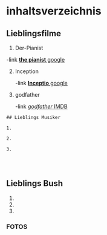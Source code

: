 # inhaltsverzeichnis

## Lieblingsfilme

1. Der-Pianist

  -link [**the pianist** google](https://www.google.com/search?gs_ssp=eJzj4tTP1TcwM8kpzjNg9OIuyUhVKMhMzMssLgEAVtAHpQ&q=the+pianist&oq=the+pi&gs_lcrp=EgZjaHJvbWUqBwgBEC4YgAQyBggAEEUYOTIHCAEQLhiABDIKCAIQLhjUAhiABDIHCAMQABiABDIKCAQQLhjUAhiABDIGCAUQRRg8MgYIBhBFGDwyBggHEEUYPNIBCDQ5NTVqMGo3qAIAsAIA&sourceid=chrome&ie=UTF-8)

2. Inception 

   -link [__Inceptio__ google](https://www.google.com/search?q=inception&sca_esv=ab93c7b204ecfff7&ei=QrgWZ5DQE8P-7_UP6NWK2Q8&gs_ssp=eJzj4tLP1TcwMzMszDE2YPTizMxLTi0oyczPAwBLMQcK&oq=inception&gs_lp=Egxnd3Mtd2l6LXNlcnAiCWluY2VwdGlvbioCCAAyChAuGIAEGEMYigUyBRAAGIAEMgUQABiABDIFEAAYgAQyBRAAGIAEMgUQABiABDIFEAAYgAQyBRAAGIAEMgUQABiABDIFEAAYgAQyIhAuGIAEGEMYigUYlwUY3AQY3gQY4AQY9AMY8QMY9QPYAQFIkjdQ2AdYuiJwAngBkAECmAGtAaABlgyqAQQxNy4xuAEByAEA-AEBmAINoALDHKgCCsICChAAGLADGNYEGEfCAg0QABiABBiwAxhDGIoFwgIOEAAYsAMY5AIY1gTYAQHCAhMQLhiABBiwAxhDGMgDGIoF2AEBwgIFEC4YgATCAiAQLhiABBiXBRjcBBjeBBjgBBj0AxjxAxj1Axj2A9gBAcICExAAGIAEGEMYtAIYigUY6gLYAQLCAhMQLhiABBhDGLQCGIoFGOoC2AECwgIKEAAYgAQYQxiKBcICCBAuGIAEGNQCwgILEC4YgAQY0QMYxwHCAhkQLhiABBhDGIoFGJcFGNwEGN4EGOAE2AEBwgILEC4YgAQYxwEYrwGYAwWIBgGQBhO6BgYIARABGAm6BgQIAhgHkgcHOC40LjgtMaAHhNIC&sclient=gws-wiz-serp#mmc=1)

3. godfather 

   -link [*godfather* IMDB](https://www.imdb.com/title/tt0068646/) 


```
## Lieblings Musiker

1.

2.

3.




```
## Lieblings Bush 

1.

2.

3.



### FOTOS
